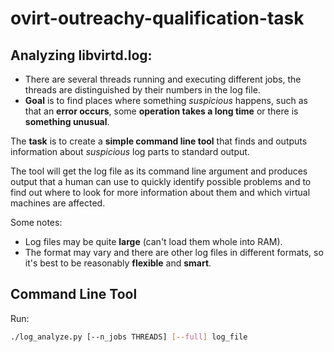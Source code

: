# ovirt-outreachy-qualification-task

## Analyzing libvirtd.log: ##

* There are several threads running and executing different jobs, the threads are distinguished by their numbers in the log file.
* __Goal__ is to find places where something _suspicious_ happens, such as that an __error occurs__, some __operation takes a long time__ or there is __something unusual__.

The __task__ is to create a __simple command line tool__ that finds and outputs information about _suspicious_ log parts to standard output. 

The tool will get the log file as its command line argument and produces
output that a human can use to quickly identify possible problems and to
find out where to look for more information about them and which virtual
machines are affected.

Some notes:
* Log files may be quite __large__ (can't load them whole into RAM).
* The format may vary and there are other log files in different formats, so it's best to be reasonably __flexible__ and
  __smart__.
  
## Command Line Tool ##

Run: 
```bash
./log_analyze.py [--n_jobs THREADS] [--full] log_file
```